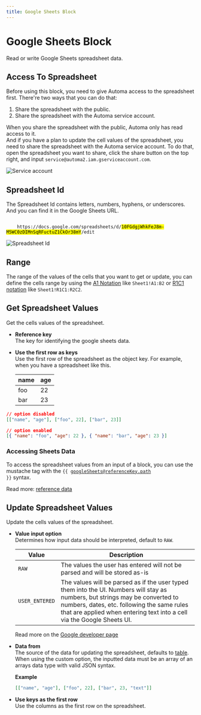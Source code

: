 ```yaml
---
title: Google Sheets Block
---
```


# Google Sheets Block

Read or write Google Sheets spreadsheet data.

## Access To Spreadsheet
Before using this block, you need to give Automa access to the spreadsheet first. There're two ways that you can do that:

1. Share the spreadsheet with the public.
2. Share the spreadsheet with the Automa service account.

When you share the spreadsheet with the public, Automa only has read access to it. <br> And if you have a plan to update the cell values of the spreadsheet, you need to share the spreadsheet with the Automa service account. To do that, open the spreadsheet you want to share, click the share button on the top right, and input `service@automa2.iam.gserviceaccount.com`.

![Service account](https://res.cloudinary.com/chat-story/image/upload/v1642067522/automa/chrome_9iHTFjxWEn_lzavjy.png)

## Spreadsheet Id
The Spreadsheet Id contains letters, numbers, hyphens, or underscores. And you can find it in the Google Sheets URL.

<code>
	https://docs.google.com/spreadsheets/d/<mark>10FGdgjWhkFeJ8m-M5WC0zDIMnSqRFuctuZ1CkOr38mY</mark>/edit
</code>

![Spreadsheet Id](https://res.cloudinary.com/chat-story/image/upload/v1641768594/automa/chrome_OuX2wQzOe4_lyd8tv.png)

## Range
The range of the values of the cells that you want to get or update, you can define the cells range by using the [A1 Notation](https://developers.google.com/sheets/api/guides/concepts#expandable-1) like `Sheet1!A1:B2` or [R1C1 notation](https://developers.google.com/sheets/api/guides/concepts#expandable-2) like `Sheet1!R1C1:R2C2`.

## Get Spreadsheet Values
Get the cells values of the spreadsheet.

- **Reference key** <br>
	The key for identifying the google sheets data.

- **Use the first row as keys** <br>
	Use the first row of the spreadsheet as the object key. For example, when you have a spreadsheet like this.

	| name | age |
	| --- | --- |
	| foo | 22 |
	| bar | 23 |

```json
// option disabled
[["name", "age"], ["foo", 22], ["bar", 23]]

// option enabled
[{ "name": "foo", "age": 22 }, { "name": "bar", "age": 23 }]
```

### Accessing Sheets Data
To access the spreadsheet values from an input of a block, you can use the mustache tag with the <code v-pre>{{ googleSheets@referenceKey.path }}</code> syntax.

Read more: [reference data](/api-reference/reference-data.md)

## Update Spreadsheet Values
Update the cells values of the spreadsheet.

- **Value input option** <br>
	Determines how input data should be interpreted, default to `RAW`.

	| Value | Description |
	| --- | --- |
	| `RAW` | The values the user has entered will not be parsed and will be stored as-is |
	| `USER_ENTERED` | The values will be parsed as if the user typed them into the UI. Numbers will stay as numbers, but strings may be converted to numbers, dates, etc. following the same rules that are applied when entering text into a cell via the Google Sheets UI. |

	Read more on the [Google developer page](https://developers.google.com/sheets/api/reference/rest/v4/ValueInputOption)

- **Data from** <br>
	The source of the data for updating the spreadsheet, defaults to [table](../workflow/table.md).
	When using the custom option, the inputted data must be an array of an arrays data type with valid JSON syntax.

	**Example**
	```json
	[["name", "age"], ["foo", 22], ["bar", 23, "text"]]
	```

- **Use keys as the first row** <br>
	Use the columns as the first row on the spreadsheet.